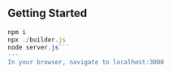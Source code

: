 ## Getting Started
  ``` javascript
npm i  
npx ./builder.js  
node server.js```  
---
In your browser, navigate to localhost:3000
